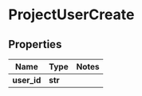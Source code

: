 # ProjectUserCreate

## Properties
Name | Type | Notes
------------ | ------------- | -------------
**user_id** | **str** |


